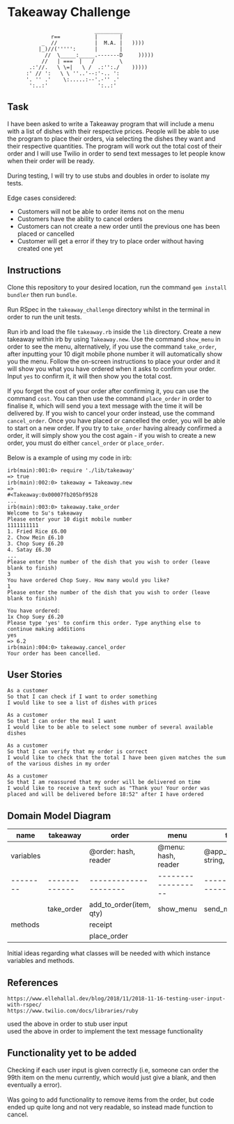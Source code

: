# Takeaway Challenge
```
                            _________
              r==           |       |
           _  //            |  M.A. |   ))))
          |_)//(''''':      |       |
            //  \_____:_____.-------D     )))))
           //   | ===  |   /        \
       .:'//.   \ \=|   \ /  .:'':./    )))))
      :' // ':   \ \ ''..'--:'-.. ':
      '. '' .'    \:.....:--'.-'' .'
       ':..:'                ':..:'

 ```

## Task
I have been asked to write a Takeaway program that will include a menu with a list of dishes with their respective prices. People will be able to use the program to place their orders, via selecting the dishes they want and their respective quantities. The program will work out the total cost of their order and I will use Twilio in order to send text messages to let people know when their order will be ready.\
\
During testing, I will try to use stubs and doubles in order to isolate my tests.\
\
Edge cases considered:
- Customers will not be able to order items not on the menu
- Customers have the ability to cancel orders
- Customers can not create a new order until the previous one has been placed or cancelled
- Customer will get a error if they try to place order without having created one yet

## Instructions

Clone this repository to your desired location, run the command `gem install bundler` then run `bundle`.\
\
Run RSpec in the `takeaway_challenge` directory whilst in the terminal in order to run the unit tests.\
\
Run irb and load the file `takeaway.rb` inside the `lib` directory. Create a new takeaway within irb by using `Takeaway.new`. Use the command `show_menu` in order to see the menu, alternatively, if you use the command `take_order`, after inputting your 10 digit mobile phone number it will automatically show you the menu. Follow the on-screen instructions to place your order and it will show you what you have ordered when it asks to confirm your order. Input `yes` to confirm it, it will then show you the total cost.\
\
If you forget the cost of your order after confirming it, you can use the command `cost`. You can then use the command `place_order` in order to finalise it, which will send you a text message with the time it will be delivered by. If you wish to cancel your order instead, use the command `cancel_order`. Once you have placed or cancelled the order, you will be able to start on a new order. If you try to `take_order` having already confirmed a order, it will simply show you the cost again - if you wish to create a new order, you must do either `cancel_order` or `place_order`.\
\
Below is a example of using my code in irb:
```
irb(main):001:0> require './lib/takeaway'
=> true
irb(main):002:0> takeaway = Takeaway.new
=> 
#<Takeaway:0x00007fb205bf9528
...
irb(main):003:0> takeaway.take_order
Welcome to Su's takeaway
Please enter your 10 digit mobile number
1111111111
1. Fried Rice £6.00
2. Chow Mein £6.10
3. Chop Suey £6.20
4. Satay £6.30
...
Please enter the number of the dish that you wish to order (leave blank to finish)
3
You have ordered Chop Suey. How many would you like?
1
Please enter the number of the dish that you wish to order (leave blank to finish)

You have ordered:
1x Chop Suey £6.20
Please type 'yes' to confirm this order. Type anything else to continue making additions
yes
=> 6.2
irb(main):004:0> takeaway.cancel_order
Your order has been cancelled.
```

## User Stories
```
As a customer
So that I can check if I want to order something
I would like to see a list of dishes with prices

As a customer
So that I can order the meal I want
I would like to be able to select some number of several available dishes

As a customer
So that I can verify that my order is correct
I would like to check that the total I have been given matches the sum of the various dishes in my order

As a customer
So that I am reassured that my order will be delivered on time
I would like to receive a text such as "Thank you! Your order was placed and will be delivered before 18:52" after I have ordered
```

## Domain Model Diagram

| name      | takeaway        | order                    | menu               | twilio                    |
| --------  | -------------   | ---------------------    | ------------------ | ------------------------- | 
| variables |                 | @order: hash, reader     | @menu: hash, reader| @app_token: string, hidden|
| --------  | -------------   | ---------------------    | ------------------ | ------------------------- |
|           | take_order      | add_to_order(item, qty)  | show_menu          | send_message(to)          |
| methods   |                 | receipt                  |                    |                           |
|           |                 | place_order              |                    |                           |


Initial ideas regarding what classes will be needed with which instance variables and methods.

## References
``` 
https://www.ellehallal.dev/blog/2018/11/2018-11-16-testing-user-input-with-rspec/
https://www.twilio.com/docs/libraries/ruby 
```
used the above in order to stub user input\
used the above in order to implement the text message functionality

## Functionality yet to be added
Checking if each user input is given correctly (i.e, someone can order the 99th item on the menu currently, which would just give a blank, and then eventually a error).\
\
Was going to add functionality to remove items from the order, but code ended up quite long and not very readable, so instead made function to cancel.
